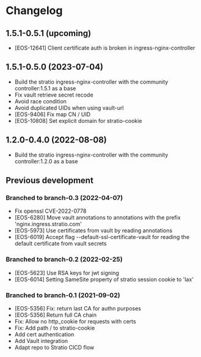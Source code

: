 # Changelog


## 1.5.1-0.5.1 (upcoming)

* [EOS-12641] Client certificate auth is broken in ingress-nginx-controller

## 1.5.1-0.5.0 (2023-07-04)

* Build the stratio ingress-nginx-controller with the community controller:1.5.1 as a base
* Fix vault retrieve secret recode
* Avoid race condition
* Avoid duplicated UIDs when using vault-url
* [EOS-9406] Fix map CN / UID
* [EOS-10808] Set explicit domain for stratio-cookie

## 1.2.0-0.4.0 (2022-08-08)

* Build the stratio ingress-nginx-controller with the community controller:1.2.0 as a base

## Previous development

### Branched to branch-0.3 (2022-04-07)

* Fix openssl CVE-2022-0778
* [EOS-6280] Move vault annotations to annotations with the prefix 'nginx.ingress.stratio.com' 
* [EOS-5973] Use certificates from vault by reading annotations
* [EOS-6019] Accept flag --default-ssl-certificate-vault for reading the default certificate from vault secrets

### Branched to branch-0.2 (2022-02-25)

* [EOS-5623] Use RSA keys for jwt signing
* [EOS-6014] Setting SameSite property of stratio session cookie to 'lax'  

### Branched to branch-0.1 (2021-09-02)

* [EOS-5356] Fix: return last CA for authn purposes
* [EOS-5356] Return full CA chain
* Fix: Allow no http_cookie for requests with certs
* Fix: Add path / to stratio-cookie
* Add cert authentication
* Add Vault integration
* Adapt repo to Stratio CICD flow 
